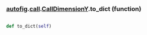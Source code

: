 ### [autofig](autofig.md).[call](autofig.call.md).[CallDimensionY](autofig.call.CallDimensionY.md).to_dict (function)


```py

def to_dict(self)

```


